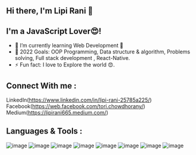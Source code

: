 ## Hi there, I'm Lipi Rani 👋
## I'm a JavaScript Lover😍!
* 🌱 I’m currently learning Web Development 🙂
* 🥅 2022 Goals: OOP Programming, Data structure & algorithm, Problems solving, Full stack development , React-Native.
* ⚡ Fun fact: I love to Explore the world 😍.

## Connect With me : 
LinkedIn(https://www.linkedin.com/in/lipi-rani-25785a225/)
Facebook(https://web.facebook.com/tori.chowdhorany/)
Medium(https://lipirani665.medium.com/)

## Languages & Tools : 

![image](https://user-images.githubusercontent.com/83690542/147897859-c2430b22-ef38-4da4-b205-391817f351a3.png)
![image](https://user-images.githubusercontent.com/83690542/147897871-0da7969c-9bca-4525-867b-1e0b7d118840.png)
![image](https://user-images.githubusercontent.com/83690542/147897879-2bfd82e7-14b8-4c50-b0ff-aeb740719a3a.png)
![image](https://user-images.githubusercontent.com/83690542/147897892-5a1a8646-9b5f-4df5-ac73-d341cd31fe2c.png)
![image](https://user-images.githubusercontent.com/83690542/147897903-1e21d585-0c43-4df1-8f8a-67f2439a43c2.png)
![image](https://user-images.githubusercontent.com/83690542/147897910-a5b0f2f6-6014-40f7-b0d6-2a3aea7ae6d6.png)
![image](https://user-images.githubusercontent.com/83690542/147897920-5d4d7b8b-fde6-4f93-812b-4ece16e97d3a.png)
![image](https://user-images.githubusercontent.com/83690542/147897929-2fa8cd0b-2ab0-409b-a4bb-df5a7fe9461b.png)





